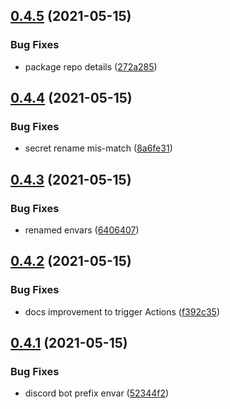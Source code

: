 ## [0.4.5](https://github.com/EddieHubCommunity/EddieBot/compare/v0.4.4...v0.4.5) (2021-05-15)


### Bug Fixes

* package repo details ([272a285](https://github.com/EddieHubCommunity/EddieBot/commit/272a2854678cae3aa74c074f9f38097cde46d6eb))



## [0.4.4](https://github.com/EddieHubCommunity/EddieBot/compare/v0.4.3...v0.4.4) (2021-05-15)


### Bug Fixes

* secret rename mis-match ([8a6fe31](https://github.com/EddieHubCommunity/EddieBot/commit/8a6fe3199de88b4aa381a43aea5fa65448555649))



## [0.4.3](https://github.com/EddieHubCommunity/EddieBot/compare/v0.4.2...v0.4.3) (2021-05-15)


### Bug Fixes

* renamed envars ([6406407](https://github.com/EddieHubCommunity/EddieBot/commit/6406407fb8bebc9eb0338bdc90b10f8e4ad6afe8))



## [0.4.2](https://github.com/EddieHubCommunity/EddieBot/compare/v0.4.1...v0.4.2) (2021-05-15)


### Bug Fixes

* docs improvement to trigger Actions ([f392c35](https://github.com/EddieHubCommunity/EddieBot/commit/f392c352b79d36aa1a285da53c5c189f93e152c0))



## [0.4.1](https://github.com/EddieHubCommunity/EddieBot/compare/v0.4.0...v0.4.1) (2021-05-15)


### Bug Fixes

* discord bot prefix envar ([52344f2](https://github.com/EddieHubCommunity/EddieBot/commit/52344f2a19501edb95f93f0026bee69ed65c2375))



